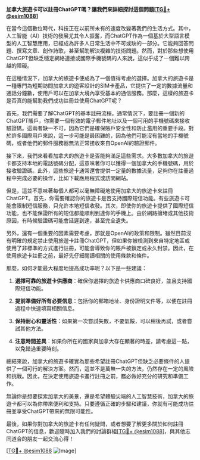 **加拿大旅遊卡可以註冊ChatGPT嗎？讓我們來詳細探討這個問題[[TG💪+ @esim1088](https://t.me/s/esim1088)]**

在當今這個數位時代，科技正在以前所未有的速度改變著我們的生活方式。其中，人工智能（AI）技術的發展尤其令人振奮，而ChatGPT作為一個基於大型語言模型的人工智慧應用，已經成為許多人日常生活中不可或缺的一部分。它能夠回答問題、撰寫文章、創作詩歌，甚至幫助解決複雜的技術問題。然而，對於那些想使用ChatGPT但缺乏穩定網絡連接或國際手機號碼的人來說，這似乎成了一個難以跨越的障礙。

在這種情況下，加拿大的旅遊卡便成為了一個值得考慮的選擇。加拿大的旅遊卡是一種專門為短期訪問加拿大的遊客設計的SIM卡產品，它提供了一定的數據流量和通話分鐘數，使用戶可以在加拿大境內享受基本的通信服務。那麼，這樣的旅遊卡是否真的能幫助我們成功註冊並使用ChatGPT呢？

首先，我們需要了解ChatGPT的基本註冊流程。通常情況下，要註冊一個新的ChatGPT賬戶，你需要一個有效的電子郵件地址以及一個可用的手機號碼來接收驗證碼。這兩者缺一不可，因為它們是確保賬戶安全性和防止濫用的重要手段。對於許多國際用戶來說，這一步可能是最困難的，因為他們可能沒有當地的手機號碼，或者他們的郵件服務器無法正常接收來自OpenAI的驗證郵件。

接下來，我們來看看加拿大的旅遊卡是否能夠滿足這些需求。大多數加拿大的旅遊卡都支持本地的電話號碼分配，這意味著你可以獲得一個加拿大的手機號碼，用於接收驗證碼。此外，這些旅遊卡通常還會提供一定量的數據流量，足夠你在註冊過程中完成必要的操作，比如下載應用程式或訪問網站。

但是，這並不意味著每個人都可以毫無障礙地使用加拿大的旅遊卡來註冊ChatGPT。首先，你需要確認你的旅遊卡是否支持國際短信功能。有些旅遊卡可能會限制短信服務，只允許本地短信收發。其次，即使你的旅遊卡提供了國際短信功能，也不能保證所有的短信都能順利到達你的手機上。由於網路擁堵或其他技術原因，有時候驗證碼可能會延遲到達，甚至完全遺失。

另外，還有一個重要的因素需要考慮，那就是OpenAI的政策和限制。雖然目前沒有明確的規定禁止使用旅遊卡註冊ChatGPT，但如果你被檢測到來自特定地區或使用了非標準的方式進行註冊，可能會導致你的賬戶被鎖定或永久封禁。因此，在使用旅遊卡註冊之前，最好先仔細閱讀相關的使用條款和條件。

那麼，如何才能最大程度地提高成功率呢？以下是一些建議：

1. **選擇可靠的旅遊卡供應商**：確保你選擇的旅遊卡供應商口碑良好，並且支持國際短信功能。
   
2. **提前準備好所有必要信息**：包括你的郵箱地址、身份證明文件等，以便在註冊過程中快速填寫相關信息。

3. **保持耐心和靈活性**：如果第一次嘗試失敗，不要氣餒，可以稍後再試，或者嘗試其他方法。

4. **注意時間差異**：如果你所在的國家與加拿大存在顯著的時差，請考慮這一點，以免錯過重要時刻。

總結來說，加拿大的旅遊卡確實為那些希望註冊ChatGPT但缺乏必要條件的人提供了一個可行的解決方案。然而，這並不是萬無一失的方法，仍然存在一定的風險和挑戰。因此，在決定使用旅遊卡進行註冊之前，務必做好充分的研究和準備工作。

無論你是想要探索加拿大的美景，還是希望體驗尖端的人工智慧技術，加拿大的旅遊卡都可以為你帶來便利和支持。只要遵循正確的步驟和建議，你就有可能成功註冊並享受ChatGPT帶來的無限可能性。

最後，如果你對加拿大的旅遊卡有任何疑問，或者想要了解更多關於如何註冊ChatGPT的信息，歡迎隨時加入我們的討論群組[[TG💪+ @esim1088](https://t.me/s/esim1088)]，與其他志同道合的朋友一起交流心得！

[[TG💪+ @esim1088](https://t.me/s/esim1088) ![Image](https://i.postimg.cc/4NQfJmqS/Snipaste-2025-05-13-00-14-12.png)]